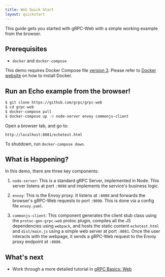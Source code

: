 ```yaml
---
title: Web Quick Start
layout: quickstart
---
```

<p class="lead">This guide gets you started with gRPC-Web with a simple
working example from the browser.</p>

<div id="toc"></div>

## Prerequisites

* `docker` and `docker-compose`

This demo requires Docker Compose file
[version 3](https://docs.docker.com/compose/compose-file/). Please refer to
[Docker website][] on how to install Docker.

## Run an Echo example from the browser!

```sh
$ git clone https://github.com/grpc/grpc-web
$ cd grpc-web
$ docker-compose pull
$ docker-compose up -d node-server envoy commonjs-client
```

Open a browser tab, and go to:

```
http://localhost:8081/echotest.html
```

To shutdown, run `docker-compose down`.


## What is Happening?

In this demo, there are three key components:

 1. `node-server`: This is a standard gRPC Server, implemented in Node.
 This server listens at port `:9090` and implements the service's business
 logic.
 
 2. `envoy`: This is the Envoy proxy. It listens at `:8080` and forwards the
 browser's gRPC-Web requests to port `:9090`. This is done via a config file
 `envoy.yaml`.
 
 3. `commonjs-client`: This component generates the client stub class using
 the `protoc-gen-grpc-web` protoc plugin, compiles all the JS dependencies
 using `webpack`, and hosts the static content `echotest.html` and
 `dist/main.js` using a simple web server at port `:8081`. Once the user
 interacts with the webpage, it sends a gRPC-Web request to the Envoy proxy
 endpoint at `:8080`.


## What's next

- Work through a more detailed tutorial in [gRPC Basics: Web][]

[Docker website]:https://docs.docker.com/compose/install/#install-compose
[gRPC Basics: Web]:../tutorials/basic/web.html
